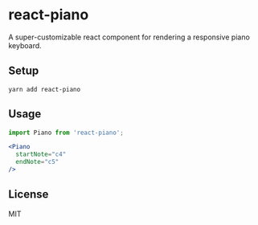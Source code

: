 # react-piano

A super-customizable react component for rendering a responsive piano keyboard.

## Setup

```
yarn add react-piano
```

## Usage

```jsx
import Piano from 'react-piano';

<Piano
  startNote="c4"
  endNote="c5"
/>
```

## License

MIT
